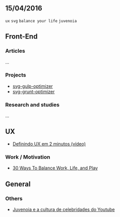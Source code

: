 15/04/2016
----------

`ux` `svg` `balance your life` `juvenoia`
 
## Front-End

### Articles

...

### Projects

- [svg-gulp-optimizer](https://github.com/willianjusten/svg-gulp-optimizer/)
- [svg-grunt-optimizer](https://github.com/willianjusten/svg-grunt-optimizer/)

### Research and studies

...

## UX

- [Definindo UX em 2 minutos (vídeo)](https://t.co/Sqj1C2Ibij)

### Work / Motivation

- [30 Ways To Balance Work, Life, and Play](https://medium.com/life-learning/30-ways-to-balance-work-life-and-play-e3fd90bd312c)

## General
 
### Others

- [Juvenoia e a cultura de celebridades do Youtube](https://youpix.com.br/juvenoia-e-a-cultura-de-celebridades-do-youtube-83938e6b8c21)
